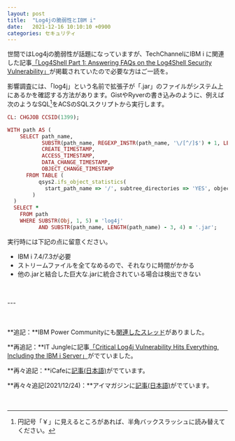 ```yaml
---
layout: post
title:  "Log4jの脆弱性とIBM i"
date:   2021-12-16 10:10:10 +0900
categories: セキュリティ
---
```

世間ではLog4jの脆弱性が話題になっていますが、TechChannelにIBM i に関連した記事[「Log4Shell Part 1: Answering FAQs on the Log4Shell Security Vulnerability」](https://techchannel.com/Trends/12/2021/log4shell-part-1)が掲載されていたので必要な方はご一読を。

影響調査には、「log4j」という名前で拡張子が「.jar」のファイルがシステム上にあるかを確認する方法があります。GistやRyverの書き込みのように、例えば次のようなSQL[^1]をACSのSQLスクリプトから実行します。

```ruby
CL: CHGJOB CCSID(1399);

WITH path AS (
    SELECT path_name,
           SUBSTR(path_name, REGEXP_INSTR(path_name, '\/[^/]$') + 1, LENGTH(path_name) - REGEXP_INSTR(path_name, '\/[^/]$')) AS Obj,
           CREATE_TIMESTAMP,
           ACCESS_TIMESTAMP,
           DATA_CHANGE_TIMESTAMP,
           OBJECT_CHANGE_TIMESTAMP
      FROM TABLE (
          qsys2.ifs_object_statistics(
            start_path_name => '/', subtree_directories => 'YES', object_type_list => '*ALLSTMF *NOQDLS *NOQOPT *NOQSYS')
        )
  )
  SELECT *
    FROM path
    WHERE SUBSTR(Obj, 1, 5) = 'log4j'
          AND SUBSTR(path_name, LENGTH(path_name) - 3, 4) = '.jar';

```
実行時には下記の点に留意ください。

* IBM i 7.4/7.3が必要
* ストリームファイルを全てなめるので、それなりに時間がかかる
* 他の.jarと結合した巨大な.jarに統合されている場合は検出できない

[^1]: 円記号「￥」に見えるところがあれば、半角バックスラッシュに読み替えてください。

<P>　</P>
---

<P>　</P>

**追記：**IBM Power Communityにも[関連したスレッド](https://community.ibm.com/community/user/power/communities/community-home/digestviewer/viewthread?MessageKey=633e1da4-5b51-441c-8199-9998e8ed2e6f&CommunityKey=f0246bc4-08f3-43c5-a7f8-b6a64d387894&tab=digestviewer&bm=633e1da4-5b51-441c-8199-9998e8ed2e6f#bm633e1da4-5b51-441c-8199-9998e8ed2e6f)がありました。

**再追記：**IT Jungleに記事[「Critical Log4j Vulnerability Hits Everything, Including the IBM i Server」](https://www.itjungle.com/2021/12/15/critical-log4j-vulnerability-hits-everything-including-the-ibm-i-server/)がでていました。

**再々追記：**iCafeに[記事(日本語)](https://www.i-cafe.info/column/product/apache_log4j_20211220)がでています。

**再々々追記(2021/12/24)：**アイマガジンに[記事(日本語)](https://www.imagazine.co.jp/log4j-4-mrjesse/)がでています。

<P>　</P>

